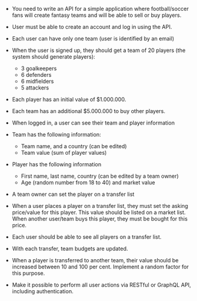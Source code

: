 
* You need to write an API for a simple application where football/soccer fans will create fantasy teams and will be able to sell or buy players.
* User must be able to create an account and log in using the API. 
* Each user can have only one team (user is identified by an email)
* When the user is signed up, they should get a team of 20 players (the system should generate players):
  * 3 goalkeepers
  * 6 defenders
  * 6 midfielders
  * 5 attackers

* Each player has an initial value of $1.000.000.
* Each team has an additional $5.000.000 to buy other players.
* When logged in, a user can see their team and player information

* Team has the following information:
  * Team name, and a country (can be edited)
  * Team value (sum of player values)

* Player has the following information
  * First name, last name, country (can be edited by a team owner)
  * Age (random number from 18 to 40) and market value 

* A team owner can set the player on a transfer list
* When a user places a player on a transfer list, they must set the asking price/value for this player. This value should be listed on a market list. When another user/team buys this player, they must be bought for this price. 
* Each user should be able to see all players on a transfer list.
* With each transfer, team budgets are updated.
* When a player is transferred to another team, their value should be increased between 10 and 100 per cent. Implement a random factor for this purpose.
* Make it possible to perform all user actions via RESTful or GraphQL API, including authentication.